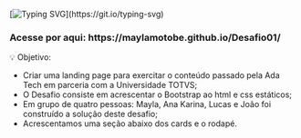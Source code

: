 [![Typing SVG](https://readme-typing-svg.herokuapp.com/?color=BA67C8&size=35&center=true&vCenter=true&width=1000&lines=Desafio+01+-+Start+Tech+-+Lojinha!)](https://git.io/typing-svg)
 
 <h3>Acesse por aqui: https://maylamotobe.github.io/Desafio01/</h3>


 💡 Objetivo: 
   - Criar uma landing page para exercitar o conteúdo passado pela Ada Tech em parceria com a Universidade TOTVS;
   - O Desafio consiste em acrescentar o Bootstrap ao html e css estáticos;
   - Em grupo de quatro pessoas: Mayla, Ana Karina, Lucas e João foi construído a solução deste desafio;
   - Acrescentamos uma seção abaixo dos cards e o rodapé. 

